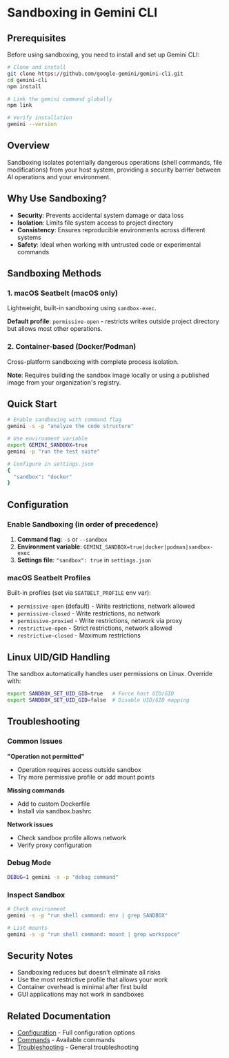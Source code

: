 # Sandboxing in Gemini CLI

## Prerequisites

Before using sandboxing, you need to install and set up Gemini CLI:

```bash
# Clone and install
git clone https://github.com/google-gemini/gemini-cli.git
cd gemini-cli
npm install

# Link the gemini command globally
npm link

# Verify installation
gemini --version
```

## Overview

Sandboxing isolates potentially dangerous operations (shell commands, file modifications) from your host system, providing a security barrier between AI operations and your environment.

## Why Use Sandboxing?

- **Security**: Prevents accidental system damage or data loss
- **Isolation**: Limits file system access to project directory
- **Consistency**: Ensures reproducible environments across different systems
- **Safety**: Ideal when working with untrusted code or experimental commands

## Sandboxing Methods

### 1. macOS Seatbelt (macOS only)

Lightweight, built-in sandboxing using `sandbox-exec`.

**Default profile**: `permissive-open` - restricts writes outside project directory but allows most other operations.

### 2. Container-based (Docker/Podman)

Cross-platform sandboxing with complete process isolation.

**Note**: Requires building the sandbox image locally or using a published image from your organization's registry.

## Quick Start

```bash
# Enable sandboxing with command flag
gemini -s -p "analyze the code structure"

# Use environment variable
export GEMINI_SANDBOX=true
gemini -p "run the test suite"

# Configure in settings.json
{
  "sandbox": "docker"
}
```

## Configuration

### Enable Sandboxing (in order of precedence)

1. **Command flag**: `-s` or `--sandbox`
2. **Environment variable**: `GEMINI_SANDBOX=true|docker|podman|sandbox-exec`
3. **Settings file**: `"sandbox": true` in `settings.json`

### macOS Seatbelt Profiles

Built-in profiles (set via `SEATBELT_PROFILE` env var):

- `permissive-open` (default) - Write restrictions, network allowed
- `permissive-closed` - Write restrictions, no network
- `permissive-proxied` - Write restrictions, network via proxy
- `restrictive-open` - Strict restrictions, network allowed
- `restrictive-closed` - Maximum restrictions


## Linux UID/GID Handling

The sandbox automatically handles user permissions on Linux. Override with:

```bash
export SANDBOX_SET_UID_GID=true   # Force host UID/GID
export SANDBOX_SET_UID_GID=false  # Disable UID/GID mapping
```

## Troubleshooting

### Common Issues

**"Operation not permitted"**

- Operation requires access outside sandbox
- Try more permissive profile or add mount points

**Missing commands**

- Add to custom Dockerfile
- Install via sandbox.bashrc

**Network issues**

- Check sandbox profile allows network
- Verify proxy configuration

### Debug Mode

```bash
DEBUG=1 gemini -s -p "debug command"
```

### Inspect Sandbox

```bash
# Check environment
gemini -s -p "run shell command: env | grep SANDBOX"

# List mounts
gemini -s -p "run shell command: mount | grep workspace"
```

## Security Notes

- Sandboxing reduces but doesn't eliminate all risks
- Use the most restrictive profile that allows your work
- Container overhead is minimal after first build
- GUI applications may not work in sandboxes

## Related Documentation

- [Configuration](./cli/configuration.md) - Full configuration options
- [Commands](./cli/commands.md) - Available commands
- [Troubleshooting](./troubleshooting.md) - General troubleshooting
